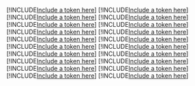 [!INCLUDE[Include a token here](refs1541480265817/r1.md)]
[!INCLUDE[Include a token here](refs1541480265817/r2.md)]
[!INCLUDE[Include a token here](refs1541480265817/r3.md)]
[!INCLUDE[Include a token here](refs1541480265817/r4.md)]
[!INCLUDE[Include a token here](refs1541480265817/r5.md)]
[!INCLUDE[Include a token here](refs1541480265817/r6.md)]
[!INCLUDE[Include a token here](refs1541480265817/r7.md)]
[!INCLUDE[Include a token here](refs1541480265817/r8.md)]
[!INCLUDE[Include a token here](refs1541480265817/r9.md)]
[!INCLUDE[Include a token here](refs1541480265817/r10.md)]
[!INCLUDE[Include a token here](refs1541480265817/r11.md)]
[!INCLUDE[Include a token here](refs1541480265817/r12.md)]
[!INCLUDE[Include a token here](refs1541480265817/r13.md)]
[!INCLUDE[Include a token here](refs1541480265817/r14.md)]
[!INCLUDE[Include a token here](refs1541480265817/r15.md)]
[!INCLUDE[Include a token here](refs1541480265817/r16.md)]
[!INCLUDE[Include a token here](refs1541480265817/r17.md)]
[!INCLUDE[Include a token here](refs1541480265817/r18.md)]
[!INCLUDE[Include a token here](refs1541480265817/r19.md)]
[!INCLUDE[Include a token here](refs1541480265817/r20.md)]